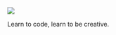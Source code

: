  <footer>
      <div class="container">
        <img src="https://user-images.githubusercontent.com/64297670/80271786-e5dc1b80-86ed-11ea-89b7-de3be8d1e64f.png">
        <p>Learn to code, learn to be creative.</p>
      </div>
    </footer>
